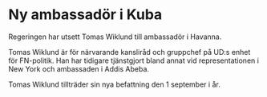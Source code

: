 # Ny ambassadör i Kuba

Regeringen har utsett Tomas Wiklund till ambassadör i Havanna.

Tomas Wiklund är för närvarande kansliråd och gruppchef på UD:s enhet för FN-politik. Han har tidigare tjänstgjort bland annat vid representationen i New York och ambassaden i Addis Abeba.

Tomas Wiklund tillträder sin nya befattning den 1 september i år.
